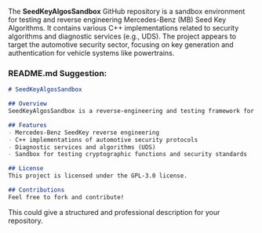 The **SeedKeyAlgosSandbox** GitHub repository is a sandbox environment for testing and reverse engineering Mercedes-Benz (MB) Seed Key Algorithms. It contains various C++ implementations related to security algorithms and diagnostic services (e.g., UDS). The project appears to target the automotive security sector, focusing on key generation and authentication for vehicle systems like powertrains. 

### README.md Suggestion:
```markdown
# SeedKeyAlgosSandbox

## Overview
SeedKeyAlgosSandbox is a reverse-engineering and testing framework for Mercedes-Benz Seed Key Algorithms. It provides tools and utilities for understanding and experimenting with security algorithms used in MB vehicles.

## Features
- Mercedes-Benz SeedKey reverse engineering
- C++ implementations of automotive security protocols
- Diagnostic services and algorithms (UDS)
- Sandbox for testing cryptographic functions and security standards

## License
This project is licensed under the GPL-3.0 license.

## Contributions
Feel free to fork and contribute!
```
This could give a structured and professional description for your repository.
